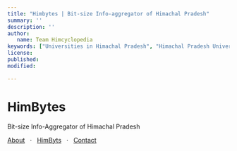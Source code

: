 ```yaml
---
title: "Himbytes | Bit-size Info-aggregator of Himachal Pradesh"
summary: ''
description: ''
author:
   name: Team Himcyclopedia
keywords: ["Universities in Himachal Pradesh", "Himachal Pradesh Universities","List of universities in Himachal Pradesh"]
license:
published:
modified:

---
```


<head>
  <link href='https://fonts.googleapis.com/css?family=Rubik' rel='stylesheet'>
  <link rel="stylesheet" type="text/css" href="style.css">
</head>

<div class="header">
  <h1> HimBytes </h1>
  <p class="subtext"> Bit-size Info-Aggregator of Himachal Pradesh </p>
</div>

<div class="subHeader">
  <p>
    <a href="">About</a> &nbsp; &#183; &nbsp;
    <a href="">HimByts</a> &nbsp; &#183; &nbsp;
    <a href="">Contact</a>
  </p>
</div>

